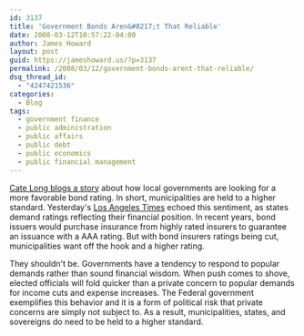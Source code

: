 ```yaml
---
id: 3137
title: 'Government Bonds Aren&#8217;t That Reliable'
date: 2008-03-12T10:57:22-04:00
author: James Howard
layout: post
guid: https://jameshoward.us/?p=3137
permalink: /2008/03/12/government-bonds-arent-that-reliable/
dsq_thread_id:
  - "4247421536"
categories:
  - Blog
tags:
  - government finance
  - public administration
  - public affairs
  - public debt
  - public economics
  - public financial management
---
```

[Cate Long blogs a story](http://shopyield.com/blog/2008/03/11/ratings-equivalence) about how local governments are looking for a more favorable bond rating.  In short, municipalities are held to a higher standard.  Yesterday's [Los Angeles Times](http://www.latimes.com/news/opinion/editorials/la-ed-bonds11mar11,0,1211017.story) echoed this sentiment, as states demand ratings reflecting their financial position.  In recent years, bond issuers would purchase insurance from highly rated insurers to guarantee an issuance with a AAA rating.  But with bond insurers ratings being cut, municipalities want off the hook and a higher rating.

They shouldn't be.  Governments have a tendency to respond to popular demands rather than sound financial wisdom.  When push comes to shove, elected officials will fold quicker than a private concern to popular demands for income cuts and expense increases.  The Federal government exemplifies this behavior and it is a form of political risk that private concerns are simply not subject to.  As a result, municipalities, states, and sovereigns do need to be held to a higher standard.
